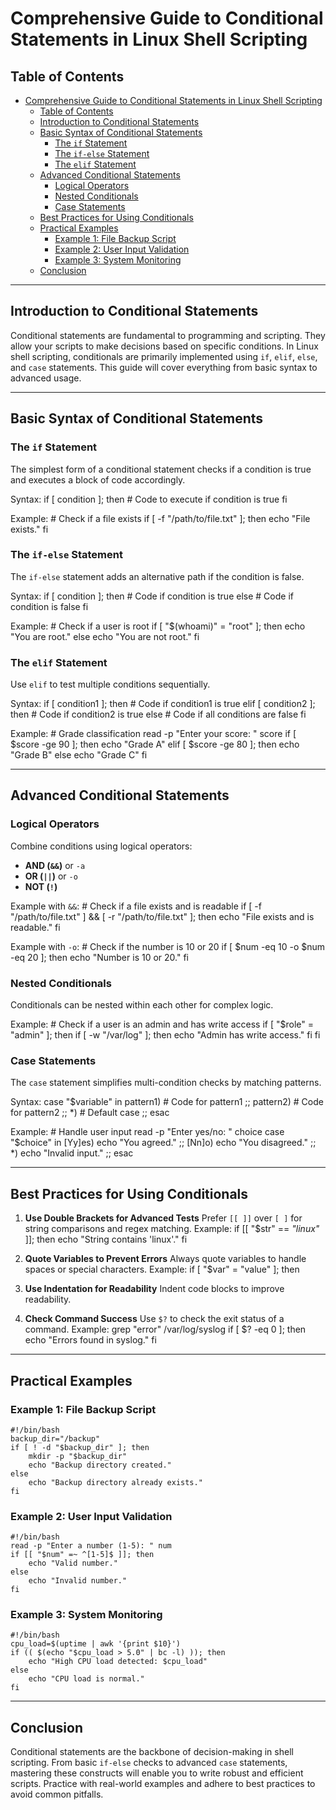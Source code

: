 # Comprehensive Guide to Conditional Statements in Linux Shell Scripting

## Table of Contents
- [Comprehensive Guide to Conditional Statements in Linux Shell Scripting](#comprehensive-guide-to-conditional-statements-in-linux-shell-scripting)
  - [Table of Contents](#table-of-contents)
  - [Introduction to Conditional Statements](#introduction-to-conditional-statements)
  - [Basic Syntax of Conditional Statements](#basic-syntax-of-conditional-statements)
    - [The `if` Statement](#the-if-statement)
    - [The `if-else` Statement](#the-if-else-statement)
    - [The `elif` Statement](#the-elif-statement)
  - [Advanced Conditional Statements](#advanced-conditional-statements)
    - [Logical Operators](#logical-operators)
    - [Nested Conditionals](#nested-conditionals)
    - [Case Statements](#case-statements)
  - [Best Practices for Using Conditionals](#best-practices-for-using-conditionals)
  - [Practical Examples](#practical-examples)
    - [Example 1: File Backup Script](#example-1-file-backup-script)
    - [Example 2: User Input Validation](#example-2-user-input-validation)
    - [Example 3: System Monitoring](#example-3-system-monitoring)
  - [Conclusion](#conclusion)

---

## Introduction to Conditional Statements

Conditional statements are fundamental to programming and scripting. They allow your scripts to make decisions based on specific conditions. In Linux shell scripting, conditionals are primarily implemented using `if`, `elif`, `else`, and `case` statements. This guide will cover everything from basic syntax to advanced usage.

---

## Basic Syntax of Conditional Statements

### The `if` Statement
The simplest form of a conditional statement checks if a condition is true and executes a block of code accordingly.

Syntax:
    if [ condition ]; then
        # Code to execute if condition is true
    fi

Example:
    # Check if a file exists
    if [ -f "/path/to/file.txt" ]; then
        echo "File exists."
    fi

### The `if-else` Statement
The `if-else` statement adds an alternative path if the condition is false.

Syntax:
    if [ condition ]; then
        # Code if condition is true
    else
        # Code if condition is false
    fi

Example:
    # Check if a user is root
    if [ "$(whoami)" = "root" ]; then
        echo "You are root."
    else
        echo "You are not root."
    fi

### The `elif` Statement
Use `elif` to test multiple conditions sequentially.

Syntax:
    if [ condition1 ]; then
        # Code if condition1 is true
    elif [ condition2 ]; then
        # Code if condition2 is true
    else
        # Code if all conditions are false
    fi

Example:
    # Grade classification
    read -p "Enter your score: " score
    if [ $score -ge 90 ]; then
        echo "Grade A"
    elif [ $score -ge 80 ]; then
        echo "Grade B"
    else
        echo "Grade C"
    fi

---

## Advanced Conditional Statements

### Logical Operators
Combine conditions using logical operators:
- **AND (`&&`)** or `-a`
- **OR (`||`)** or `-o`
- **NOT (`!`)**

Example with `&&`:
    # Check if a file exists and is readable
    if [ -f "/path/to/file.txt" ] && [ -r "/path/to/file.txt" ]; then
        echo "File exists and is readable."
    fi

Example with `-o`:
    # Check if the number is 10 or 20
    if [ $num -eq 10 -o $num -eq 20 ]; then
        echo "Number is 10 or 20."
    fi

### Nested Conditionals
Conditionals can be nested within each other for complex logic.

Example:
    # Check if a user is an admin and has write access
    if [ "$role" = "admin" ]; then
        if [ -w "/var/log" ]; then
            echo "Admin has write access."
        fi
    fi

### Case Statements
The `case` statement simplifies multi-condition checks by matching patterns.

Syntax:
    case "$variable" in
        pattern1)
            # Code for pattern1
            ;;
        pattern2)
            # Code for pattern2
            ;;
        *)
            # Default case
            ;;
    esac

Example:
    # Handle user input
    read -p "Enter yes/no: " choice
    case "$choice" in
        [Yy]es)
            echo "You agreed."
            ;;
        [Nn]o)
            echo "You disagreed."
            ;;
        *)
            echo "Invalid input."
            ;;
    esac

---

## Best Practices for Using Conditionals

1. **Use Double Brackets for Advanced Tests**
   Prefer `[[ ]]` over `[ ]` for string comparisons and regex matching.
   Example:
        if [[ "$str" == *"linux"* ]]; then
            echo "String contains 'linux'."
        fi

2. **Quote Variables to Prevent Errors**
   Always quote variables to handle spaces or special characters.
   Example:
        if [ "$var" = "value" ]; then

3. **Use Indentation for Readability**
   Indent code blocks to improve readability.

4. **Check Command Success**
   Use `$?` to check the exit status of a command.
   Example:
        grep "error" /var/log/syslog
        if [ $? -eq 0 ]; then
            echo "Errors found in syslog."
        fi

---

## Practical Examples

### Example 1: File Backup Script
    #!/bin/bash
    backup_dir="/backup"
    if [ ! -d "$backup_dir" ]; then
        mkdir -p "$backup_dir"
        echo "Backup directory created."
    else
        echo "Backup directory already exists."
    fi

### Example 2: User Input Validation
    #!/bin/bash
    read -p "Enter a number (1-5): " num
    if [[ "$num" =~ ^[1-5]$ ]]; then
        echo "Valid number."
    else
        echo "Invalid number."
    fi

### Example 3: System Monitoring
    #!/bin/bash
    cpu_load=$(uptime | awk '{print $10}')
    if (( $(echo "$cpu_load > 5.0" | bc -l) )); then
        echo "High CPU load detected: $cpu_load"
    else
        echo "CPU load is normal."
    fi

---

## Conclusion

Conditional statements are the backbone of decision-making in shell scripting. From basic `if-else` checks to advanced `case` statements, mastering these constructs will enable you to write robust and efficient scripts. Practice with real-world examples and adhere to best practices to avoid common pitfalls.

